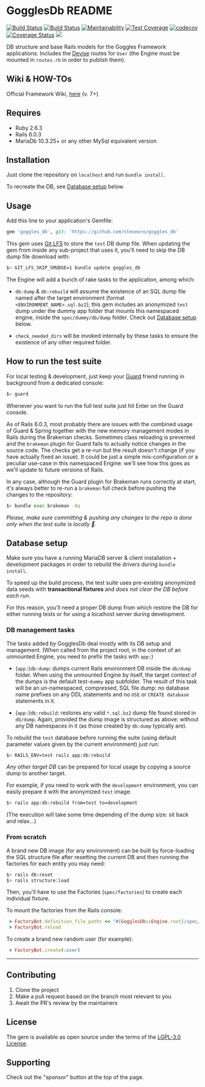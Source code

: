 # GogglesDb README

[![Build Status](https://semaphoreci.com/api/v1/steveoro/goggles_db/branches/master/shields_badge.svg)](https://semaphoreci.com/steveoro/goggles_db)
[![Build Status](https://steveoro.semaphoreci.com/badges/goggles_db/branches/master.svg)](https://steveoro.semaphoreci.com/projects/goggles_db)
[![Maintainability](https://api.codeclimate.com/v1/badges/ba9e005076a6aa97f788/maintainability)](https://codeclimate.com/github/steveoro/goggles_db/maintainability)
[![Test Coverage](https://api.codeclimate.com/v1/badges/ba9e005076a6aa97f788/test_coverage)](https://codeclimate.com/github/steveoro/goggles_db/test_coverage)
[![codecov](https://codecov.io/gh/steveoro/goggles_db/branch/master/graph/badge.svg?token=G4E7NVC4T4)](undefined)
[![Coverage Status](https://coveralls.io/repos/github/steveoro/goggles_db/badge.svg?branch=master)](https://coveralls.io/github/steveoro/goggles_db?branch=master)
![](https://api.kindspeech.org/v1/badge)


DB structure and base Rails models for the Goggles Framework applications.
Includes the [Devise](https://github.com/heartcombo/devise) routes for `User` (the Engine must be mounted in `routes.rb` in order to publish them).


## Wiki & HOW-TOs

Official Framework Wiki, [here](https://github.com/steveoro/goggles_db/wiki) (v. 7+)


## Requires

- Ruby 2.6.3
- Rails 6.0.3
- MariaDb 10.3.25+ or any other MySql equivalent version



## Installation

Just clone the repository on `localhost` and run `bundle install`.

To recreate the DB, see [Database setup](#database-setup) below.


## Usage

Add this line to your application's Gemfile:

```ruby
gem 'goggles_db', git: 'https://github.com/steveoro/goggles_db'
```

This gem uses [Git LFS](https://git-lfs.github.com/) to store the `test` DB dump file. When updating the gem from inside any sub-project that uses it, you'll need to skip the DB dump file download with:

```bash
$> GIT_LFS_SKIP_SMUDGE=1 bundle update goggles_db
```

The Engine will add a bunch of rake tasks to the application, among which:

- `db:dump` & `db:rebuild` will assume the existence of an SQL dump file named after the target environment (format `<ENVIRONMENT_NAME>.sql.bz2`); this gem includes an anonymized `test` dump under the dummy app folder that mounts this namespaced engine, inside the `spec/dummy/db/dump` folder. Check out [Database setup](#database-setup) below.

- `check_needed_dirs` will be invoked internally by these tasks to ensure the existence of any other required folder.



## How to run the test suite

For local testing & development, just keep your [Guard](https://github.com/guard/guard) friend running in background from a dedicated console:

```bash
$> guard
```

Whenever you want to run the full test suite just hit Enter on the Guard console.

As of Rails 6.0.3, most probably there are issues with the combined usage of Guard & Spring together with the new memory management modes in Rails during the Brakeman checks. Sometimes class reloading is prevented and the `brakeman` plugin for Guard fails to actually notice changes in the source code. The checks get a re-run but the result doesn't change (if you have actually fixed an issue). It could be just a simple mis-configuration or a peculiar use-case in this namespaced Engine: we'll see how this goes as we'll update to future versions of Rails.

In any case, although the Guard plugin for Brakeman runs correctly at start, it's always better to re-run a `brakeman` full check before pushing the changes to the repository:

```bash
$> bundle exec brakeman -Aq
```

_Please, make sure committing & pushing any changes to the repo is done only when the test suite is locally :green_heart:._



## Database setup

Make sure you have a running MariaDB server & client installation + development packages in order to rebuild the drivers during `bundle install`.

To speed up the build process, the test suite uses pre-existing anonymized data seeds with **transactional fixtures** and _does not clear the DB before each run_.

For this reason, you'll need a proper DB dump from which restore the DB for either running tests or for using a localhost server during development.


### DB management tasks

The tasks added by GogglesDb deal mostly with its DB setup and management. (When called from the project root, in the context of an unmounted Engine, you need to prefix the tasks with `app:`)

- (`app:`)`db:dump`: dumps current Rails environment DB inside the `db/dump` folder. When using the unmounted Engine by itself, the target context of the dumps is the default test-`dummy` app subfolder. The result of this task will be an un-namespaced, compressed, SQL file dump: no database name prefixes on any DDL statements and no `USE` or `CREATE database` statements in it.

- (`app:`)`db:rebuild`: restores any valid `*.sql.bz2` dump file found stored in `db/dump`. Again, provided the dump image is structured as above: without any DB namespaces in it (as those created by `db:dump` typically are).

To rebuild the `test` database before running the suite (using default parameter values given by the current environment) just run:

```bash
$> RAILS_ENV=test rails app:db:rebuild
```


_Any other target DB_ can be prepared for local usage by copying a source dump to another target.

For example, if you need to work with the `development` environment, you can easily prepare it with the anonymized `test` image:

```bash
$> rails app:db:rebuild from=test to=development
```

(The execution will take some time depending of the dump size: sit back and relax...)


### From scratch

A brand new DB image (for any environment) can be built by force-loading the SQL structure file after resetting the current DB and then running the factories for each entity you may need:

```bash
$> rails db:reset
$> rails structure:load
```

Then, you'll have to use the Factories (`spec/factories`) to create each individual fixture.

To mount the factories from the Rails console:

```ruby
 > FactoryBot.definition_file_paths << "#{GogglesDb::Engine.root}/spec/factories"
 > FactoryBot.reload
```

To create a brand new random user (for example):

```ruby
 > FactoryBot.create(:user)
```


* * *


## Contributing
1. Clone the project
2. Make a pull request based on the branch most relevant to you
3. Await the PR's review by the maintainers


## License
The gem is available as open source under the terms of the [LGPL-3.0 License](https://opensource.org/licenses/LGPL-3.0).


## Supporting

Check out the "sponsor" button at the top of the page.
